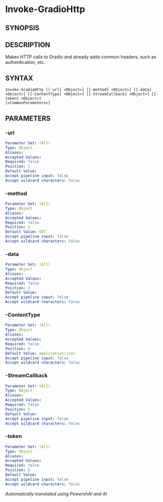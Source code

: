 ﻿---
external help file: powershai-help.xml
schema: 2.0.0
powershai: true
---

# Invoke-GradioHttp

## SYNOPSIS <!--!= @#Synop !-->


## DESCRIPTION <!--!= @#Desc !-->
Makes HTTP calls to Gradio and already adds common headers, such as authentication, etc.

## SYNTAX <!--!= @#Syntax !-->

```
Invoke-GradioHttp [[-url] <Object>] [[-method] <Object>] [[-data] <Object>] [[-ContentType] <Object>] [[-StreamCallback] <Object>] [[-token] <Object>] 
[<CommonParameters>]
```

## PARAMETERS <!--!= @#Params !-->

### -url

```yml
Parameter Set: (All)
Type: Object
Aliases: 
Accepted Values: 
Required: false
Position: 1
Default Value: 
Accept pipeline input: false
Accept wildcard characters: false
```

### -method

```yml
Parameter Set: (All)
Type: Object
Aliases: 
Accepted Values: 
Required: false
Position: 2
Default Value: GET
Accept pipeline input: false
Accept wildcard characters: false
```

### -data

```yml
Parameter Set: (All)
Type: Object
Aliases: 
Accepted Values: 
Required: false
Position: 3
Default Value: 
Accept pipeline input: false
Accept wildcard characters: false
```

### -ContentType

```yml
Parameter Set: (All)
Type: Object
Aliases: 
Accepted Values: 
Required: false
Position: 4
Default Value: application/json
Accept pipeline input: false
Accept wildcard characters: false
```

### -StreamCallback

```yml
Parameter Set: (All)
Type: Object
Aliases: 
Accepted Values: 
Required: false
Position: 5
Default Value: 
Accept pipeline input: false
Accept wildcard characters: false
```

### -token

```yml
Parameter Set: (All)
Type: Object
Aliases: 
Accepted Values: 
Required: false
Position: 6
Default Value: 
Accept pipeline input: false
Accept wildcard characters: false
```




<!--PowershaiAiDocBlockStart-->
_Automatically translated using PowershAI and AI_
<!--PowershaiAiDocBlockEnd-->
